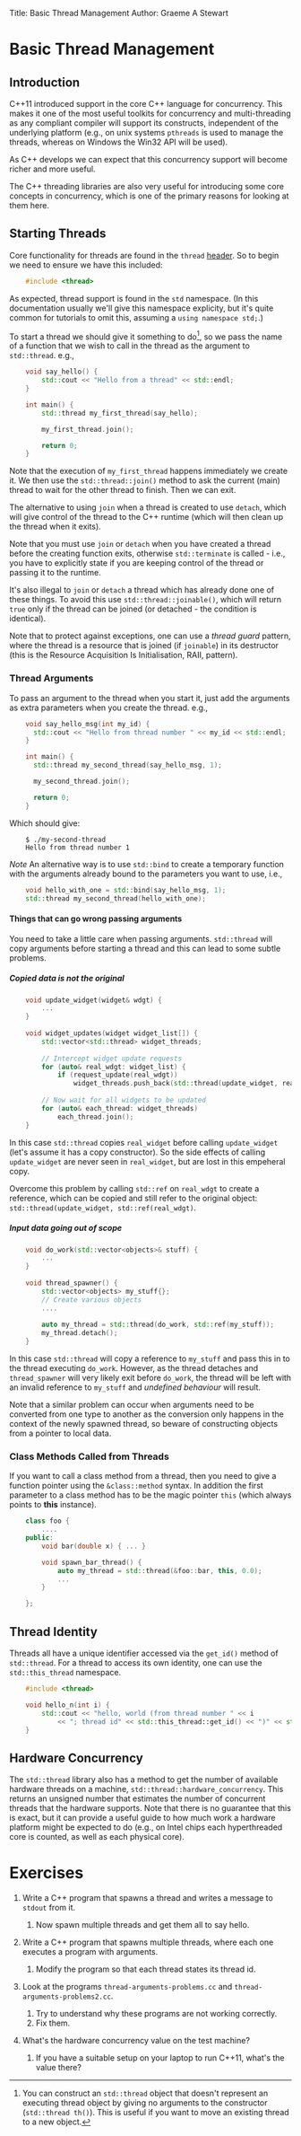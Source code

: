 Title: Basic Thread Management
Author: Graeme A Stewart

Basic Thread Management
=======================

Introduction
------------

C++11 introduced support in the core C++ language for
concurrency. This makes it one of the most useful toolkits for
concurrency and multi-threading as any compliant compiler will support
its constructs, independent of the underlying platform (e.g., on 
unix systems `pthreads` is used to manage the threads, whereas on
Windows the Win32 API will be used).

As C++ develops we can expect that this concurrency support will
become richer and more useful.

The C++ threading libraries are also very useful for introducing some
core concepts in concurrency, which is one of the primary reasons for
looking at them here.

Starting Threads
----------------

Core functionality for threads are found in the `thread` 
[header](http://www.cplusplus.com/reference/thread/). So to
begin we need to ensure we have this included:

```cpp
	#include <thread>
```

As expected, thread support is found in the `std` namespace. (In this
documentation usually we'll give this namespace explicity, but it's
quite common for tutorials to omit this, assuming a 
`using namespace std;`.)

To start a thread we should give it something to do[^1], so we pass the
name of a function that we wish to call in the thread as the argument
to `std::thread`. e.g.,

```cpp
	void say_hello() {
		std::cout << "Hello from a thread" << std::endl;
	}

	int main() {
		std::thread my_first_thread(say_hello);

		my_first_thread.join();

		return 0;
	}
```

Note that the execution of `my_first_thread` happens immediately we
create it. We then use the `std::thread::join()` method to ask the
current (main) thread to wait for the other thread to finish. Then we
can exit.

The alternative to using `join` when a thread is created to use `detach`,
which will give control of the thread to the C++ runtime (which will
then clean up the thread when it exits).

Note that you must use `join` or `detach` when you have created a
thread before the creating function exits, otherwise `std::terminate` is
called - i.e., you have to explicitly state if you are keeping control
of the thread or passing it to the runtime.

It's also illegal to `join` or `detach` a thread which has already done one of
these things. To avoid this use `std::thread::joinable()`, which will return
`true` only if the thread can be joined (or detached - the condition is
identical).

Note that to protect against exceptions, one can use a *thread guard*
pattern, where the thread is a resource that is joined (if `joinable`)
in its destructor (this is the Resource Acquisition Is Initialisation,
RAII, pattern).

[^1]: You can construct an `std::thread` object that doesn't represent
an executing thread object by giving no arguments to the
constructor (`std::thread th()`). This is useful if you want to move an existing thread to
a new object.

### Thread Arguments ###

To pass an argument to the thread when you start it, just add the
arguments as extra parameters when you create the thread. e.g.,

```cpp
	void say_hello_msg(int my_id) {
	  std::cout << "Hello from thread number " << my_id << std::endl;
	}

	int main() {
	  std::thread my_second_thread(say_hello_msg, 1);

	  my_second_thread.join();

	  return 0;
	}
```

Which should give:

```
	$ ./my-second-thread
	Hello from thread number 1
```

*Note* An alternative way is to use `std::bind` to create a temporary
function with the arguments already bound to the parameters you want to use,
i.e.,

```cpp
	void hello_with_one = std::bind(say_hello_msg, 1);
	std::thread my_second_thread(hello_with_one);
```

#### Things that can go wrong passing arguments ####

You need to take a little care when passing arguments. `std::thread`
will copy arguments before starting a thread and this can lead to some
subtle problems.

##### Copied data is not the original #####

```cpp
	void update_widget(widget& wdgt) {
		...
    }
    
    void widget_updates(widget widget_list[]) {
		std::vector<std::thread> widget_threads;
		
		// Intercept widget update requests
		for (auto& real_wdgt: widget_list) {
			if (request_update(real_wdgt))
				widget_threads.push_back(std::thread(update_widget, real_wdgt));
		
		// Now wait for all widgets to be updated
		for (auto& each_thread: widget_threads)
			each_thread.join();
	}
```

In this case `std::thread` copies `real_widget` before calling
`update_widget` (let's assume it has a copy constructor). So the side
effects of calling `update_widget` are never seen in `real_widget`,
but are lost in this empeheral copy.

Overcome this problem by calling `std::ref` on `real_wdgt` to
create a reference, which can be copied and still refer to the
original object: `std::thread(update_widget, std::ref(real_wdgt)`.


##### Input data going out of scope #####


```cpp
	void do_work(std::vector<objects>& stuff) {
		...
    }
    
    void thread_spawner() {
		std::vector<objects> my_stuff{};
		// Create various objects
		....
		
		auto my_thread = std::thread(do_work, std::ref(my_stuff));
		my_thread.detach();
	}
```

In this case `std::thread` will copy a reference to `my_stuff`
and pass this in to the thread executing `do_work`. However, as
the thread detaches and `thread_spawner` will very likely exit
before `do_work`, the thread will be left with an invalid reference
to `my_stuff` and _undefined behaviour_ will result.

Note that a similar problem can occur when arguments need to be
converted from one type to another as the conversion only happens in
the context of the newly spawned thread, so beware of constructing
objects from a pointer to local data.

### Class Methods Called from Threads

If you want to call a class method from a thread, then you need to
give a function pointer using the `&class::method` syntax. In addition
the first parameter to a class method has to be the magic pointer
`this` (which always points to **this** instance).

```cpp
    class foo {
	    ....
	public:
        void bar(double x) { ... }

	    void spawn_bar_thread() {
			auto my_thread = std::thread(&foo::bar, this, 0.0);
			...
		}

	};
```


Thread Identity
---------------

Threads all have a unique identifier accessed via the `get_id()`
method of `std::thread`. For a thread to access its own identity, one
can use the `std::this_thread` namespace.

```cpp
    #include <thread>

	void hello_n(int i) {
		std::cout << "hello, world (from thread number " << i
			<< "; thread id" << std::this_thread::get_id() << ")" << std::endl;
	}
```

Hardware Concurrency
-

The `std::thread` library also has a method to get the number of
available hardware threads on a machine,
`std::thread::hardware_concurrency`. This returns an unsigned number
that estimates the number of concurrent threads that the hardware
supports. Note that there is no guarantee that this is exact, but it
can provide a useful guide to how much work a hardware platform might
be expected to do (e.g., on Intel chips each hyperthreaded core is
counted, as well as each physical core).


Exercises
=========

1. Write a C++ program that spawns a thread and writes a message to
   `stdout` from it.
    1. Now spawn multiple threads and get them all to say hello.

1. Write a C++ program that spawns multiple threads, where each one
   executes a program with arguments.
     1. Modify the program so that each thread states its thread id.

1. Look at the programs `thread-arguments-problems.cc` and
   `thread-arguments-problems2.cc`.
     1. Try to understand why these programs are not working correctly.
     1. Fix them.

1. What's the hardware concurrency value on the test machine?
    1. If you have a suitable setup on your laptop to run C++11,
       what's the value there?

